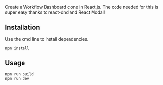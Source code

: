 
Create a Workflow Dashboard clone in React.js. The code needed for this is super easy thanks to react-dnd and React Modal!

## Installation

Use the cmd line to install dependencies.

```
npm install
```

## Usage

```
npm run build
npm run dev
```
